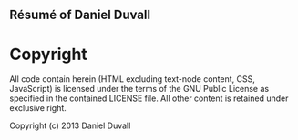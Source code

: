 Résumé of Daniel Duvall
-----------------------

Copyright
=========

All code contain herein (HTML excluding text-node content, CSS, JavaScript) is
licensed under the terms of the GNU Public License as specified in the
contained LICENSE file. All other content is retained under exclusive right.

Copyright (c) 2013 Daniel Duvall
